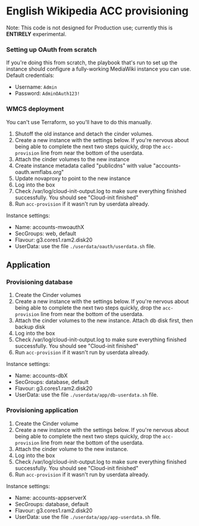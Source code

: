 English Wikipedia ACC provisioning
================================

Note: This code is not designed for Production use; currently this is **ENTIRELY** experimental.

### Setting up OAuth from scratch

If you're doing this from scratch, the playbook that's run to set up the instance should configure a fully-working MediaWiki instance you can use. Default credentials:
 * Username: `Admin`
 * Password: `AdminOAuth123!`

### WMCS deployment

You can't use Terraform, so you'll have to do this manually.

1. Shutoff the old instance and detach the cinder volumes.
2. Create a new instance with the settings below. If you're nervous about being able to complete the next two steps quickly, drop the `acc-provision` line from near the bottom of the userdata.
3. Attach the cinder volumes to the new instance
4. Create instance metadata called "publicdns" with value "accounts-oauth.wmflabs.org"
5. Update novaproxy to point to the new instance
6. Log into the box 
7. Check /var/log/cloud-init-output.log to make sure everything finished successfully. You should see "Cloud-init finished"
8. Run `acc-provision` if it wasn't run by userdata already.

Instance settings:
   * Name: accounts-mwoauthX
   * SecGroups: web, default
   * Flavour: g3.cores1.ram2.disk20
   * UserData: use the file `./userdata/oauth/userdata.sh` file.

## Application

### Provisioning database

1. Create the Cinder volumes
2. Create a new instance with the settings below. If you're nervous about being able to complete the next two steps quickly, drop the `acc-provision` line from near the bottom of the userdata.
3. Attach the cinder volumes to the new instance. Attach db disk first, then backup disk
6. Log into the box 
7. Check /var/log/cloud-init-output.log to make sure everything finished successfully. You should see "Cloud-init finished"
8. Run `acc-provision` if it wasn't run by userdata already.

Instance settings:
   * Name: accounts-dbX
   * SecGroups: database, default
   * Flavour: g3.cores1.ram2.disk20
   * UserData: use the file `./userdata/app/db-userdata.sh` file.

### Provisioning application

1. Create the Cinder volume
2. Create a new instance with the settings below. If you're nervous about being able to complete the next two steps quickly, drop the `acc-provision` line from near the bottom of the userdata.
3. Attach the cinder volume to the new instance.
6. Log into the box 
7. Check /var/log/cloud-init-output.log to make sure everything finished successfully. You should see "Cloud-init finished"
8. Run `acc-provision` if it wasn't run by userdata already.

Instance settings:
   * Name: accounts-appserverX
   * SecGroups: database, default
   * Flavour: g3.cores1.ram2.disk20
   * UserData: use the file `./userdata/app/app-userdata.sh` file.